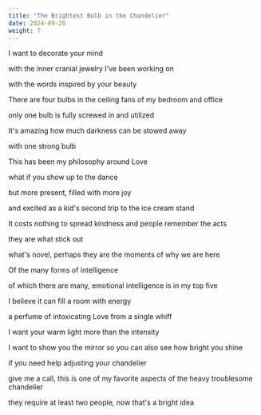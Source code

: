```yaml
---
title: "The Brightest Bulb in the Chandelier"
date: 2024-09-26
weight: 7
---
```


I want to decorate your mind

with the inner cranial jewelry I've been working on

with the words inspired by your beauty

There are four bulbs in the ceiling fans of my bedroom and office

only one bulb is fully screwed in and utilized

It's amazing how much darkness can be stowed away

with one strong bulb

This has been my philosophy around Love

what if you show up to the dance

but more present, filled with more joy

and excited as a kid's second trip to the ice cream stand

It costs nothing to spread kindness and people remember the acts

they are what stick out

what's novel, perhaps they are the moments of why we are here

Of the many forms of intelligence

of which there are many, emotional intelligence is in my top five

I believe it can fill a room with energy

a perfume of intoxicating Love from a single whiff

I want your warm light more than the intensity

I want to show you the mirror so you can also see how bright you shine

if you need help adjusting your chandelier

give me a call, this is one of my favorite aspects of the heavy troublesome chandelier

they require at least two people, now that's a bright idea